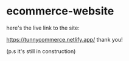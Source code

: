 # ecommerce-website

here's the live link to the site:

https://tunnycommerce.netlify.app/
thank you!

(p.s it's still in construction)
